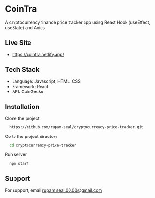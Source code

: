# CoinTra
A cryptocurrency finance price tracker app using React Hook (useEffect, useState) and Axios

## Live Site

- https://cointra.netlify.app/

## Tech Stack

- Language: Javascript, HTML, CSS
- Framework: React
- API: CoinGecko

## Installation

Clone the project

```bash
  https://github.com/rupam-seal/cryptocurrency-price-tracker.git
```

Go to the project directory

```bash
  cd cryptocurrency-price-tracker

```

Run server

```bash
  npm start
```

## Support

For support, email rupam.seal.00.00@gmail.com

